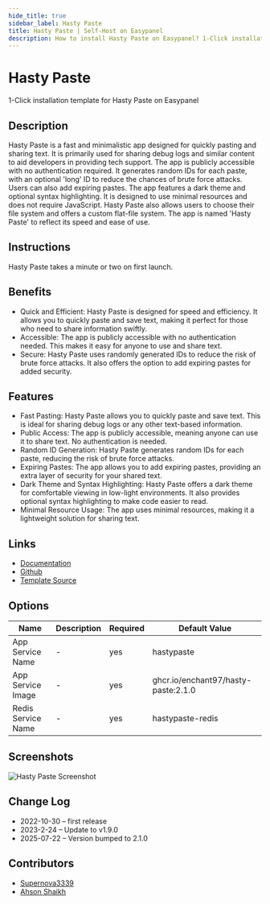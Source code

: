 ```yaml
---
hide_title: true
sidebar_label: Hasty Paste
title: Hasty Paste | Self-Host on Easypanel
description: How to install Hasty Paste on Easypanel? 1-Click installation template for Hasty Paste on Easypanel
---
```


<!-- generated -->

# Hasty Paste

1-Click installation template for Hasty Paste on Easypanel

## Description

Hasty Paste is a fast and minimalistic app designed for quickly pasting and sharing text. It is primarily used for sharing debug logs and similar content to aid developers in providing tech support. The app is publicly accessible with no authentication required. It generates random IDs for each paste, with an optional &#39;long&#39; ID to reduce the chances of brute force attacks. Users can also add expiring pastes. The app features a dark theme and optional syntax highlighting. It is designed to use minimal resources and does not require JavaScript. Hasty Paste also allows users to choose their file system and offers a custom flat-file system. The app is named &#39;Hasty Paste&#39; to reflect its speed and ease of use.

## Instructions

Hasty Paste takes a minute or two on first launch.

## Benefits

- Quick and Efficient: Hasty Paste is designed for speed and efficiency. It allows you to quickly paste and save text, making it perfect for those who need to share information swiftly.
- Accessible: The app is publicly accessible with no authentication needed. This makes it easy for anyone to use and share text.
- Secure: Hasty Paste uses randomly generated IDs to reduce the risk of brute force attacks. It also offers the option to add expiring pastes for added security.

## Features

- Fast Pasting: Hasty Paste allows you to quickly paste and save text. This is ideal for sharing debug logs or any other text-based information.
- Public Access: The app is publicly accessible, meaning anyone can use it to share text. No authentication is needed.
- Random ID Generation: Hasty Paste generates random IDs for each paste, reducing the risk of brute force attacks.
- Expiring Pastes: The app allows you to add expiring pastes, providing an extra layer of security for your shared text.
- Dark Theme and Syntax Highlighting: Hasty Paste offers a dark theme for comfortable viewing in low-light environments. It also provides optional syntax highlighting to make code easier to read.
- Minimal Resource Usage: The app uses minimal resources, making it a lightweight solution for sharing text.

## Links

- [Documentation](https://enchantedcode.co.uk/hasty-paste/)
- [Github](https://github.com/enchant97/hasty-paste)
- [Template Source](https://github.com/easypanel-io/templates/tree/main/templates/hastypaste)

## Options

Name | Description | Required | Default Value
-|-|-|-
App Service Name | - | yes | hastypaste
App Service Image | - | yes | ghcr.io/enchant97/hasty-paste:2.1.0
Redis Service Name | - | yes | hastypaste-redis

## Screenshots

![Hasty Paste Screenshot](./assets/screenshot.png)

## Change Log

- 2022-10-30 – first release
- 2023-2-24 – Update to v1.9.0
- 2025-07-22 – Version bumped to 2.1.0

## Contributors

- [Supernova3339](https://github.com/Supernova3339)
- [Ahson Shaikh](https://github.com/Ahson-Shaikh)
